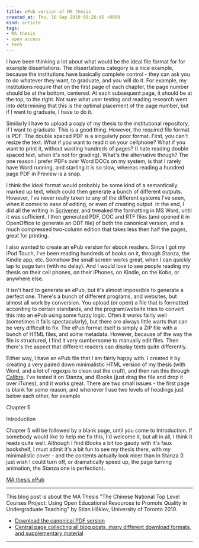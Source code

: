 ```yaml
---
title: ePub version of MA thesis
created_at: Thu, 16 Sep 2010 00:26:46 +0000
kind: article
tags:
- MA thesis
- open access
- tech
---
```


I have been thinking a lot about what would be the ideal file format for
for example dissertations. The dissertations category is a nice example,
because the institutions have basically complete control - they can ask
you to do whatever they want, to graduate, and you will do it. For
example, my institutions require that on the first page of each chapter,
the page number should be at the bottom, centered. At each subsequent
page, it should be at the top, to the right. Not sure what user testing
and reading research went into determining that this is the optimal
placement of the page number, but if I want to graduate, I have to do
it.

Similarly I have to upload a copy of my thesis to the institutional
repository, if I want to graduate. This is a good thing. However, the
required file format is PDF. The double spaced PDF is a singularly poor
format. First, you can't resize the text. What if you want to read it on
your cellphone? What if you want to print it, without wasting hundreds
of pages? (I hate reading double spaced text, when it's not for
grading). What's the alternative though? The one reason I prefer PDFs
over Word DOCs on my system, is that I rarely have Word running, and
starting it is so slow, whereas reading a hundred page PDF in Preview is
a snap.

I think the ideal format would probably be some kind of a semantically
marked up text, which could then generate a bunch of different outputs.
However, I've never really taken to any of the different systems I've
seen, when it comes to ease of editing, or even of creating output. In
the end, I did all the writing in
[Scrivener](http://www.literatureandlatte.com/scrivener.html), and
tweaked the formatting in MS Word, until it was sufficient. I then
generated PDF, DOC and RTF files (and opened it in OpenOffice to
generate an ODT file) of both the canonical version, and a much
compressed two-column edition that takes less then half the pages, great
for printing.

I also wanted to create an ePub version for ebook readers. Since I got
my iPod Touch, I've been reading hundreds of books on it, through
Stanza, the Kindle app, etc. Somehow the small screen works great, when
I can quickly tap to page turn (with no delay). And I would love to see
people reading my thesis on their cell phones, on their iPhones, on
Kindle, on the Kobo, or anywhere else.

It isn't hard to generate an ePub, but it's almost impossible to
generate a perfect one. There's a bunch of different programs, and
websites, but almost all work by conversion. You upload (or open) a file
that is formatted according to certain standards, and the
program/website tries to convert this into an ePub using some fuzzy
logic. Often it works fairly well (sometimes it fails spectacularly),
but there are always little warts that can be very difficult to fix. The
ePub format itself is simply a ZIP file with a bunch of HTML files, and
some metadata. However, because of the way the file is structured, I
find it very cumbersome to manually edit files. Then there's the aspect
that different readers can display texts quite differently.

Either way, I have an ePub file that I am fairly happy with. I created
it by creating a very paired down minimalistic HTML version of my thesis
(with Word, and a lot of regexps to clean out the cruft), and then ran
this through [Calibre](http://calibre-ebook.com/). I've tested it on
Stanza, and iBooks (just drag the file and drop it over iTunes), and it
works great. There are two small issues - the first page is blank for
some reason, and whenever I use two levels of headings just below each
other, for example

Chapter 5

Introduction

Chapter 5 will be followed by a blank page, until you come to
Introduction. If somebody would like to help me fix this, I'd welcome
it, but all in all, I think it reads quite well. Although I find iBooks
a bit too gaudy with it's faux bookshelf, I must admit it's a bit fun to
see my thesis there, with my minimalistic cover - and the contents
actually look nicer than in Stanza (I just wish I could turn off, or
dramatically speed up, the page turning animation, the Stanza one is
perfection).

[MA thesis
ePub](http://reganmian.net/top-level-courses/top-level-courses.epub)

* * * * *

This blog post is about the MA Thesis "The Chinese National Top Level
Courses Project: Using Open Educational Resources to Promote Quality in
Undergraduate Teaching" by Stian Håklev, University of Toronto 2010.

-   [Download the canonical PDF
  version](http://reganmian.net/top-level-courses/Haklev_Stian_201009_MA_thesis.pdf)
-   [Central page collecting all blog posts, many different download
  formats, and supplementary
  material](http://reganmian.net/top-level-courses)

* * * * *
